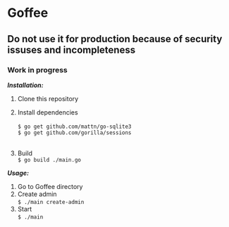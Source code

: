 # Goffee
## Do not use it for production because of security issuses and incompleteness
### Work in progress

***Installation:***</br>
1. Clone this repository</br>
2. Install dependencies</br></br>
```$ go get github.com/mattn/go-sqlite3```</br>
```$ go get github.com/gorilla/sessions```</br></br>

3. Build</br>
```$ go build ./main.go```</br>

***Usage:***</br>
1. Go to Goffee directory</br>
2. Create admin</br>
```$ ./main create-admin```</br>
3. Start</br>
```$ ./main```</br>
